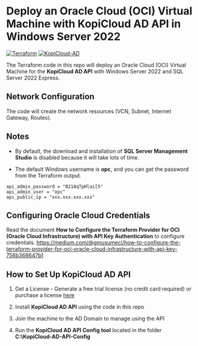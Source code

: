 # Deploy an Oracle Cloud (OCI) Virtual Machine with KopiCloud AD API in Windows Server 2022
[![Terraform](https://img.shields.io/badge/terraform-v1.3+-blue.svg)](https://www.terraform.io/downloads.html)
[![KopiCloud-AD](https://img.shields.io/badge/kopiCloud_ad-v1.0+-blueviolet.svg)](https://www.kopicloud-ad-api.com)

The Terraform code in this repo will deploy an Oracle Cloud (OCI) Virtual Machine for the **KopiCloud AD API** with Windows Server 2022 and SQL Server 2022 Express.

## Network Configuration

The code will create the network resources (VCN, Subnet, Internet Gateway, Routes).

## Notes

- By default, the download and installation of **SQL Server Management Studio** is disabled because it will take lots of time.

- The default Windows username is **opc**, and you can get the password from the Terraform output.

```
api_admin_password = "B21AqTpHlai[5"
api_admin_user = "opc"
api_public_ip = "xxx.xxx.xxx.xxx"
```

## Configuring Oracle Cloud Credentials

Read the document **How to Configure the Terraform Provider for OCI (Oracle Cloud Infrastructure) with API Key Authentication** to configure credentials.
https://medium.com/@gmusumeci/how-to-configure-the-terraform-provider-for-oci-oracle-cloud-infrastructure-with-api-key-756b368647b1

## How to Set Up KopiCloud AD API

1. Get a License - Generate a free trial license (no credit card required) or purchase a license [here](https://www.kopicloud-ad-api.com/get-license)

2. Install **KopiCloud AD API** using the code in this repo

3. Join the machine to the AD Domain to manage using the API

4. Run the **KopiCloud AD API Config tool** located in the folder **C:\KopiCloud-AD-API-Config**
